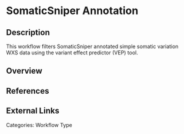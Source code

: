 # SomaticSniper Annotation #

## Description ##
This workflow filters SomaticSniper annotated simple somatic variation WXS data using the variant effect predictor (VEP) tool. 

## Overview ##

## References ##


## External Links ##

Categories: Workflow Type
